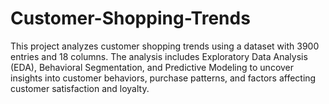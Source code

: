 # Customer-Shopping-Trends


This project analyzes customer shopping trends using a dataset with 3900 entries and 18 columns. The analysis includes Exploratory Data Analysis (EDA), Behavioral Segmentation, and Predictive Modeling to uncover insights into customer behaviors, purchase patterns, and factors affecting customer satisfaction and loyalty.
